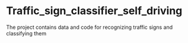 # Traffic_sign_classifier_self_driving
The project contains data and code for recognizing traffic signs and classifying them

